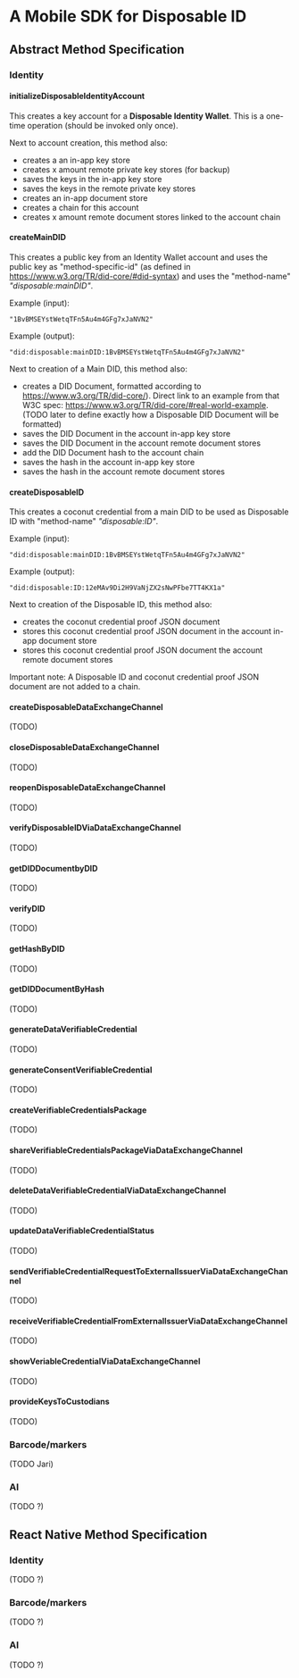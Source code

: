# A Mobile SDK for Disposable ID

## Abstract Method Specification

### Identity

#### initializeDisposableIdentityAccount

This creates a key account for a **Disposable Identity Wallet**.
This is a one-time operation (should be invoked only once).

Next to account creation, this method also:
* creates a an in-app key store
* creates x amount remote private key stores (for backup)
* saves the keys in the in-app key store
* saves the keys in the remote private key stores
* creates an in-app document store
* creates a chain for this account
* creates x amount remote document stores linked to the account chain

#### createMainDID

This creates a public key from an Identity Wallet account and uses the public key as "method-specific-id" (as defined in https://www.w3.org/TR/did-core/#did-syntax) and uses the "method-name" *"disposable:mainDID"*.

Example (input):
```
"1BvBMSEYstWetqTFn5Au4m4GFg7xJaNVN2"
```
Example (output):
```
"did:disposable:mainDID:1BvBMSEYstWetqTFn5Au4m4GFg7xJaNVN2"
```
Next to creation of a Main DID, this method also:
* creates a DID Document, formatted according to https://www.w3.org/TR/did-core/). Direct link to an example from that W3C spec: https://www.w3.org/TR/did-core/#real-world-example. (TODO later to define exactly how a Disposable DID Document will be formatted)
* saves the DID Document in the account in-app key store
* saves the DID Document in the account remote document stores
* add the DID Document hash to the account chain
* saves the hash in the account in-app key store
* saves the hash in the account remote document stores

#### createDisposableID

This creates a coconut credential from a main DID to be used as Disposable ID with  "method-name" *"disposable:ID"*.

Example (input):
```
"did:disposable:mainDID:1BvBMSEYstWetqTFn5Au4m4GFg7xJaNVN2"
```
Example (output):
```
"did:disposable:ID:12eMAv9Di2H9VaNjZX2sNwPFbe7TT4KX1a"
```
Next to creation of the Disposable ID, this method also:
* creates the coconut credential proof JSON document
* stores this coconut credential proof JSON document in the account in-app document store
* stores this coconut credential proof JSON document the account remote document stores

Important note: A Disposable ID and coconut credential proof JSON document are not added to a chain.

#### createDisposableDataExchangeChannel
(TODO)
#### closeDisposableDataExchangeChannel
(TODO)
#### reopenDisposableDataExchangeChannel
(TODO)

#### verifyDisposableIDViaDataExchangeChannel
(TODO)

#### getDIDDocumentbyDID
(TODO)
#### verifyDID
(TODO)
#### getHashByDID
(TODO)
#### getDIDDocumentByHash
(TODO)



#### generateDataVerifiableCredential
(TODO)
#### generateConsentVerifiableCredential
(TODO)
#### createVerifiableCredentialsPackage
(TODO)
#### shareVerifiableCredentialsPackageViaDataExchangeChannel
(TODO)
#### deleteDataVerifiableCredentialViaDataExchangeChannel
(TODO)
#### updateDataVerifiableCredentialStatus
(TODO)

#### sendVerifiableCredentialRequestToExternalIssuerViaDataExchangeChannel
(TODO)
#### receiveVerifiableCredentialFromExternalIssuerViaDataExchangeChannel
(TODO)
#### showVeriableCredentialViaDataExchangeChannel
(TODO)

#### provideKeysToCustodians
(TODO)


### Barcode/markers
(TODO Jari)

### AI
(TODO ?)

## React Native Method Specification

### Identity
(TODO ?)

### Barcode/markers
(TODO ?)

### AI
(TODO ?)
